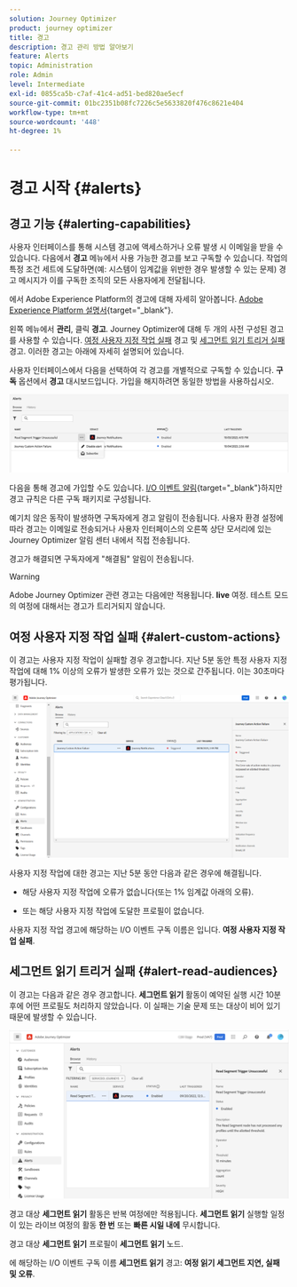```yaml
---
solution: Journey Optimizer
product: journey optimizer
title: 경고
description: 경고 관리 방법 알아보기
feature: Alerts
topic: Administration
role: Admin
level: Intermediate
exl-id: 0855ca5b-c7af-41c4-ad51-bed820ae5ecf
source-git-commit: 01bc2351b08fc7226c5e5633820f476c8621e404
workflow-type: tm+mt
source-wordcount: '448'
ht-degree: 1%

---
```


# 경고 시작 {#alerts}

## 경고 기능 {#alerting-capabilities}

사용자 인터페이스를 통해 시스템 경고에 액세스하거나 오류 발생 시 이메일을 받을 수 있습니다. 다음에서 **경고** 메뉴에서 사용 가능한 경고를 보고 구독할 수 있습니다. 작업의 특정 조건 세트에 도달하면(예: 시스템이 임계값을 위반한 경우 발생할 수 있는 문제) 경고 메시지가 이를 구독한 조직의 모든 사용자에게 전달됩니다.

<!--These messages can repeat over a pre-defined time interval until the alert has been resolved.-->

에서 Adobe Experience Platform의 경고에 대해 자세히 알아봅니다. [Adobe Experience Platform 설명서](https://experienceleague.adobe.com/docs/experience-platform/observability/alerts/overview.html?lang=ko){target="_blank"}.

왼쪽 메뉴에서 **관리**, 클릭 **경고**. Journey Optimizer에 대해 두 개의 사전 구성된 경고를 사용할 수 있습니다. [여정 사용자 지정 작업 실패](#alert-custom-actions) 경고 및 [세그먼트 읽기 트리거 실패](#alert-read-audiences) 경고. 이러한 경고는 아래에 자세히 설명되어 있습니다.

사용자 인터페이스에서 다음을 선택하여 각 경고를 개별적으로 구독할 수 있습니다. **구독** 옵션에서 **경고** 대시보드입니다. 가입을 해지하려면 동일한 방법을 사용하십시오.

![](assets/alert-subscribe.png)

다음을 통해 경고에 가입할 수도 있습니다. [I/O 이벤트 알림](https://experienceleague.adobe.com/docs/experience-platform/observability/alerts/subscribe.html){target="_blank"}하지만 경고 규칙은 다른 구독 패키지로 구성됩니다.

예기치 않은 동작이 발생하면 구독자에게 경고 알림이 전송됩니다. 사용자 환경 설정에 따라 경고는 이메일로 전송되거나 사용자 인터페이스의 오른쪽 상단 모서리에 있는 Journey Optimizer 알림 센터 내에서 직접 전송됩니다.

경고가 해결되면 구독자에게 &quot;해결됨&quot; 알림이 전송됩니다.

>[!WARNING]
>
>Adobe Journey Optimizer 관련 경고는 다음에만 적용됩니다. **live** 여정. 테스트 모드의 여정에 대해서는 경고가 트리거되지 않습니다.

## 여정 사용자 지정 작업 실패 {#alert-custom-actions}

이 경고는 사용자 지정 작업이 실패할 경우 경고합니다. 지난 5분 동안 특정 사용자 지정 작업에 대해 1% 이상의 오류가 발생한 오류가 있는 것으로 간주됩니다. 이는 30초마다 평가됩니다.

![](assets/alerts-custom-action.png)

사용자 지정 작업에 대한 경고는 지난 5분 동안 다음과 같은 경우에 해결됩니다.

* 해당 사용자 지정 작업에 오류가 없습니다(또는 1% 임계값 아래의 오류).

* 또는 해당 사용자 지정 작업에 도달한 프로필이 없습니다.

사용자 지정 작업 경고에 해당하는 I/O 이벤트 구독 이름은 입니다. **여정 사용자 지정 작업 실패**.

## 세그먼트 읽기 트리거 실패 {#alert-read-audiences}

이 경고는 다음과 같은 경우 경고합니다. **세그먼트 읽기** 활동이 예약된 실행 시간 10분 후에 어떤 프로필도 처리하지 않았습니다. 이 실패는 기술 문제 또는 대상이 비어 있기 때문에 발생할 수 있습니다.

![](assets/alerts1.png)

경고 대상 **세그먼트 읽기** 활동은 반복 여정에만 적용됩니다. **세그먼트 읽기** 실행할 일정이 있는 라이브 여정의 활동 **한 번** 또는 **빠른 시일 내에** 무시합니다.

경고 대상 **세그먼트 읽기** 프로필이 **세그먼트 읽기** 노드.

에 해당하는 I/O 이벤트 구독 이름 **세그먼트 읽기** 경고: **여정 읽기 세그먼트 지연, 실패 및 오류**.
